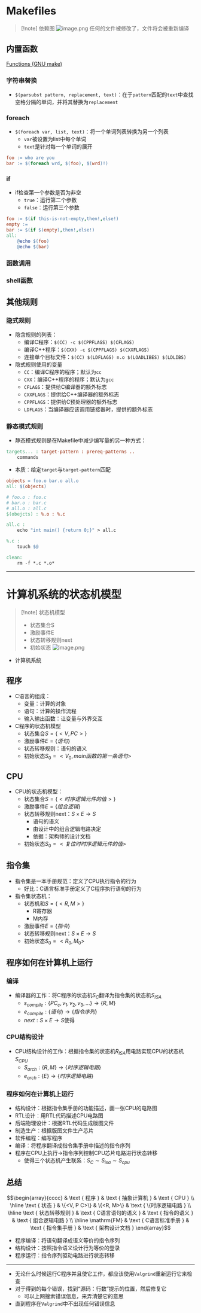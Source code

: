 # Makefiles
> [!note] 依赖图
> ![image.png](https://raw.githubusercontent.com/alwaysmissin/picgo/main/20230722083150.png)
> 任何的文件被修改了，文件将会被重新编译
## 内置函数
[Functions (GNU make)](https://www.gnu.org/software/make/manual/html_node/Functions.html)
### 字符串替换
- `$(parsubst pattern, replacement, text)`：在于`pattern`匹配的`text`中查找空格分隔的单词，并将其替换为`replacement`

### foreach
- `$(foreach var, list, text)`：将一个单词列表转换为另一个列表
	- `var`被设置为list中每个单词
	- `text`是针对每一个单词的展开
```makefile
foo := who are you
bar := $(foreach wrd, $(foo), $(wrd)!)
```

### if
- if检查第一个参数是否为非空
	- `true`：运行第二个参数
	- `false`：运行第三个参数
 ```makefile
 foo := $(if this-is-not-empty,then!,else!) 
 empty := 
 bar := $(if $(empty),then!,else!) 
 all: 
	 @echo $(foo) 
	 @echo $(bar)
```

### 函数调用
### shell函数
## 其他规则
### 隐式规则
- 隐含规则的列表：
	- 编译C程序：`$(CC) -c $(CPPFLAGS) $(CFLAGS)`
	- 编译C++程序：`$(CXX) -c $(CPPFLAGS) $(CXXFLAGS)`
	- 连接单个目标文件：`$(CC) $(LDFLAGS) n.o $(LOADLIBES) $(LDLIBS)`
- 隐式规则使用的变量
	- `CC`：编译C程序的程序；默认为`cc`
	- `CXX`：编译C++程序的程序；默认为`gcc`
	- `CFLAGS`：提供给C编译器的额外标志
	- `CXXFLAGS`：提供给C++编译器的额外标志
	- `CPPFLAGS`：提供给C预处理器的额外标志
	- `LDFLAGS`：当编译器应该调用链接器时，提供的额外标志

### 静态模式规则
- 静态模式规则是在Makefile中减少编写量的另一种方式：
```makefile
targets... : target-pattern : prereq-patterns ..
	commands
```
- 本质：给定`target`与`target-pattern`匹配
```makefile
objects = foo.o bar.o all.o
all: $(objects)

# foo.o : foo.c
# bar.o : bar.c
# all.o : all.c
$(obejcts) : %.o : %.c

all.c :
	echo "int main() {return 0;}" > all.c

%.c :
	touch $@

clean:
	rm -f *.c *.o*
```
---

# 计算机系统的状态机模型
> [!note] 状态机模型
> - 状态集合S
> - 激励事件E
> - 状态转移规则next
> - 初始状态
> ![image.png](https://raw.githubusercontent.com/alwaysmissin/picgo/main/20230722150200.png)
- 计算机系统
## 程序
- C语言的组成：
	- 变量：计算的对象
	- 语句：计算的操作流程
	- 输入输出函数：让变量与外界交互
- C程序的状态机模型
	- 状态集合$S=\{<V, PC>\}$
	- 激励事件$E=\{语句\}$
	- 状态转移规则：语句的语义
	- 初始状态$S_0=<V_0, main函数的第一条语句>$
## CPU
- CPU的状态机模型：
	- 状态集合$S=\{<时序逻辑元件的值>\}$
	- 激励事件$E=\{组合逻辑\}$
	- 状态转移规则next：$S\times E \rightarrow S$
		- 语句的语义
		- 由设计中的组合逻辑电路决定
		- 依据：架构师的设计文档
	- 初始状态$S_0=<复位时时序逻辑元件的值>$
## 指令集
- 指令集是一本手册规范：定义了CPU执行指令的行为
	- 好比：C语言标准手册定义了C程序执行语句的行为
- 指令集状态机：
	- 状态机和$S=\{<R,M>\}$
		- R寄存器
		- M内存
	- 激励事件$E=\{指令\}$
	- 状态转移规则next：$S\times E \rightarrow S$
	- 初始状态$S_0=<R_0, M_0>$
## 程序如何在计算机上运行
### 编译
- 编译器的工作：将C程序的状态机$S_C$翻译为指令集的状态机$S_{ISA}$
	- $s_{compile}: \left\{ PC_{c},v_{1},v_{2},v_{3}, \ldots \right\} \rightarrow \left\{ R,M \right\}$
	- $e_{compile}: \{语句\} \rightarrow \{指令序列\}$
	- $next:S\times E \rightarrow S$使得

### CPU结构设计
- CPU结构设计的工作：根据指令集的状态机$R_{ISA}$用电路实现CPU的状态机$S_{CPU}$
	- $S_{arch}:\{R,M\}\rightarrow \{时序逻辑电路\}$
	- $e_{arch}:\{E\}\rightarrow \{时序逻辑电路\}$

### 程序如何在计算机上运行
- 结构设计：根据指令集手册的功能描述，画一张CPU的电路图
- RTL设计：用RTL代码描述CPU电路图
- 后端物理设计：根据RTL代码生成版图文件
- 制造生产：根据版图文件生产芯片
- 软件编程：编写程序
- 编译：将程序翻译成指令集手册中描述的指令序列
- 程序在CPU上执行->指令序列控制CPU芯片电路进行状态转移
	- 使得三个状态机产生联系：$S_C\sim S_{isa}\sim S_{cpu}$

## 总结
$$\begin{array}{cccc} 
& \text { 程序 } & \text { 抽象计算机 } & \text { CPU } \\
\hline \text { 状态 } & \{<V, P C>\} & \{<R, M>\} & \text { \{时序逻辑电路 } \\
\hline \text { 状态转移规则 } & \text { C语言语句的语义 } & \text { 指令的语义 } & \text { 组合逻辑电路 } \\
\hline \mathrm{FM} & \text { C语言标准手册 } & \text { 指令集手册 } & \text { 架构设计文档 }
\end{array}$$
- 程序编译：将语句翻译成语义等价的指令序列
- 结构设计：按照指令语义设计行为等价的登录
- 程序运行：指令序列驱动电路进行状态转移

---
- 无论什么时候运行C程序并且使它工作，都应该使用`Valgrind`重新运行它来检查
- 对于得到的每个错误，找到“源码：行数”提示的位置，然后修复它
	- 可以上网搜索错误信息，来弄清楚它的意思
- 直到程序在`Valgrind`中不出现任何错误信息